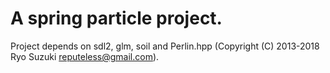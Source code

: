 # A spring particle project.

Project depends on sdl2, glm, soil and Perlin.hpp (Copyright (C) 2013-2018 Ryo Suzuki <reputeless@gmail.com>). 
